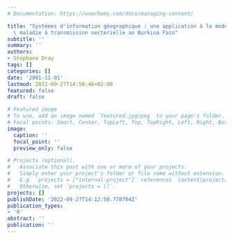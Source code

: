 ```yaml
---
# Documentation: https://wowchemy.com/docs/managing-content/

title: "Systèmes d'information géographique : une application à la modélisation d'une\
  \ maladie à transmission vectorielle au Burkina Faso"
subtitle: ''
summary: ''
authors:
- Stéphane Dray
tags: []
categories: []
date: '2001-11-01'
lastmod: 2022-09-27T14:50:46+02:00
featured: false
draft: false

# Featured image
# To use, add an image named `featured.jpg/png` to your page's folder.
# Focal points: Smart, Center, TopLeft, Top, TopRight, Left, Right, BottomLeft, Bottom, BottomRight.
image:
  caption: ''
  focal_point: ''
  preview_only: false

# Projects (optional).
#   Associate this post with one or more of your projects.
#   Simply enter your project's folder or file name without extension.
#   E.g. `projects = ["internal-project"]` references `content/project/deep-learning/index.md`.
#   Otherwise, set `projects = []`.
projects: []
publishDate: '2022-09-27T14:12:50.770704Z'
publication_types:
- '0'
abstract: ''
publication: ''
---
```


